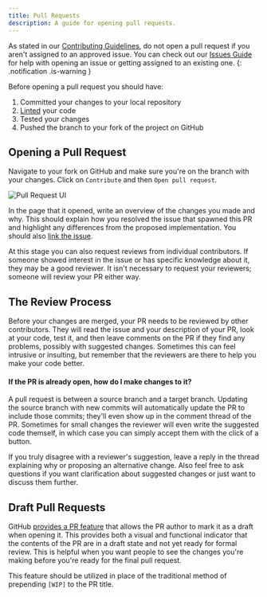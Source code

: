```yaml
---
title: Pull Requests
description: A guide for opening pull requests.
---
```


As stated in our [Contributing Guidelines](../contributing-guidelines/), do not open a pull request if you aren't assigned to an approved issue. You can check out our [Issues Guide](../issues/) for help with opening an issue or getting assigned to an existing one.
{: .notification .is-warning }


Before opening a pull request you should have:

1. Committed your changes to your local repository
2. [Linted](../contributing-guidelines/#linting-and-pre-commit) your code
3. Tested your changes
4. Pushed the branch to your fork of the project on GitHub

## Opening a Pull Request

Navigate to your fork on GitHub and make sure you're on the branch with your changes. Click on `Contribute` and then `Open pull request`.

![Pull Request UI](/static/images/content/contributing/pull_request.png)

In the page that it opened, write an overview of the changes you made and why. This should explain how you resolved the issue that spawned this PR and highlight any differences from the proposed implementation. You should also [link the issue](https://docs.github.com/en/issues/tracking-your-work-with-issues/linking-a-pull-request-to-an-issue).

At this stage you can also request reviews from individual contributors. If someone showed interest in the issue or has specific knowledge about it, they may be a good reviewer. It isn't necessary to request your reviewers; someone will review your PR either way.

## The Review Process

Before your changes are merged, your PR needs to be reviewed by other contributors. They will read the issue and your description of your PR, look at your code, test it, and then leave comments on the PR if they find any problems, possibly with suggested changes. Sometimes this can feel intrusive or insulting, but remember that the reviewers are there to help you make your code better.

#### If the PR is already open, how do I make changes to it?

A pull request is between a source branch and a target branch. Updating the source branch with new commits will automatically update the PR to include those commits; they'll even show up in the comment thread of the PR. Sometimes for small changes the reviewer will even write the suggested code themself, in which case you can simply accept them with the click of a button.

If you truly disagree with a reviewer's suggestion, leave a reply in the thread explaining why or proposing an alternative change. Also feel free to ask questions if you want clarification about suggested changes or just want to discuss them further.

## Draft Pull Requests

GitHub [provides a PR feature](https://github.blog/2019-02-14-introducing-draft-pull-requests/) that allows the PR author to mark it as a draft when opening it. This provides both a visual and functional indicator that the contents of the PR are in a draft state and not yet ready for formal review. This is helpful when you want people to see the changes you're making before you're ready for the final pull request.

This feature should be utilized in place of the traditional method of prepending `[WIP]` to the PR title.
